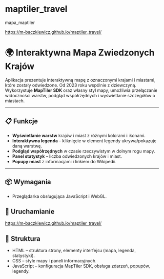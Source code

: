 # maptiler_travel
mapa_maptiler

https://m-baczkiewicz.github.io/maptiler_travel/

# 🌍 Interaktywna Mapa Zwiedzonych Krajów

Aplikacja prezentuje interaktywną mapę z oznaczonymi krajami i miastami, które zostały odwiedzone. Od 2023 roku wspólnie z dziewczyną.
Wykorzystuje **MapTiler SDK** oraz własny styl mapy, umożliwia przełączanie widoczności warstw, podgląd współrzędnych i wyświetlanie szczegółów o miastach.

---

## 📋 Funkcje

- **Wyświetlanie warstw** krajów i miast z różnymi kolorami i ikonami.
- **Interaktywna legenda** – kliknięcie w element legendy ukrywa/pokazuje daną warstwę.
- **Podgląd współrzędnych** w czasie rzeczywistym w dolnym rogu mapy.
- **Panel statystyk** – liczba odwiedzonych krajów i miast.
- **Popupy miast** z informacjami i linkiem do Wikipedii.

---

## 📦 Wymagania
- Przeglądarka obsługująca JavaScript i WebGL.

## 🚀 Uruchamianie
https://m-baczkiewicz.github.io/maptiler_travel/

## 📂 Struktura
- HTML – struktura strony, elementy interfejsu (mapa, legenda, statystyki).
- CSS – style mapy i paneli informacyjnych.
- JavaScript – konfiguracja MapTiler SDK, obsługa zdarzeń, popupów, legendy.